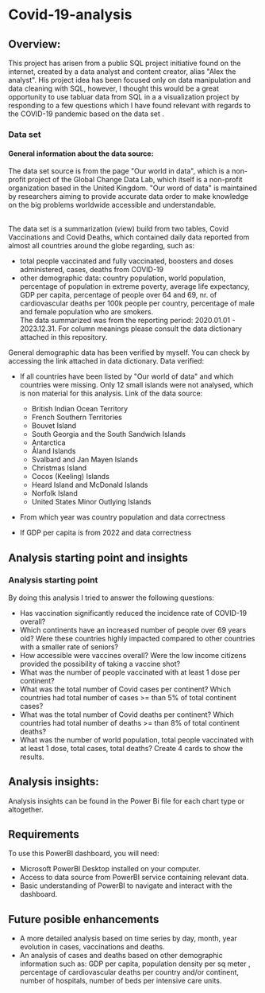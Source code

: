 # Covid-19-analysis

## Overview:

This project has arisen from a public SQL project initiative found on the internet, created by a data analyst and content creator, alias "Alex the analyst". His project idea has been focused only on data manipulation and data cleaning with SQL, however, I thought this would be a great opportunity to use tabluar data from SQL in a a visualization project by responding to a few questions which I have found relevant with regards to the COVID-19 pandemic based on the data set . <br> 


###  Data set

#### General information about the data source: <br>
The data set source is from the page "Our world in data", which is a non-profit project of the Global Change Data Lab, which itself is a non-profit organization based in the United Kingdom. "Our word of data" is maintained by researchers aiming to provide accurate data order to make knowledge on the big problems worldwide accessible and understandable. <br> <br>

The data set is a summarization (view) build from two tables, Covid Vaccinations and Covid Deaths, which contained daily data reported from almost all countries around the globe regarding, such as: <br>
  * total people vaccinated and fully vaccinated, boosters and doses administered, cases, deaths from COVID-19
  * other demographic data: country population, world population, percentage of population in extreme poverty, average life expectancy, GDP per capita, percentage of people over 64 and 69, nr. of cardiovascular deaths per 100k people per country, percentage of male and female population who are smokers. <br>
The data summarized was from the reporting period: 2020.01.01 - 2023.12.31. For column meanings please consult the data dictionary attached in this repository.

General demographic data has been verified by myself. You can check by accessing the link attached in data dictionary. Data verified: <br>
  * If all countries have been listed by "Our world of data" and which countries were missing. Only 12 small islands were not analysed, which is non material for this analysis. Link of the data source: 
    * British Indian Ocean Territory
    * French Southern Territories
    * Bouvet Island
    * South Georgia and the South Sandwich Islands
    * Antarctica
    * Åland Islands
    * Svalbard and Jan Mayen Islands
    * Christmas Island
    * Cocos (Keeling) Islands
    * Heard Island and McDonald Islands
    * Norfolk Island
    * United States Minor Outlying Islands
    
  * From which year was country population and data correctness
  * If GDP per capita is from 2022 and data correctness

## Analysis starting point and insights

### Analysis starting point

By doing this analysis I tried to answer the following questions: <br>
* Has vaccination significantly reduced the incidence rate of COVID-19  overall?
* Which continents have an increased number of people over 69 years old? Were these countries highly impacted compared to other countries with a smaller rate of seniors?
* How accessible were vaccines overall? Were the low income citizens provided the possibility of taking a vaccine shot?
* What was the number of people vaccinated with at least 1 dose per continent?
* What was the total number of Covid cases per continent? Which countries had total number of cases >= than 5% of total continent cases?
* What was the total number of Covid deaths per continent? Which countries had total number of deaths >= than 8% of total continent deaths?
*  What was the number of world population, total people vaccinated with at least 1 dose, total cases, total deaths? Create 4 cards to show the results.

## Analysis insights:

Analysis insights can be found in the Power Bi file for each chart type or altogether.

## Requirements

To use this PowerBI dashboard, you will need:

* Microsoft PowerBI Desktop installed on your computer.
* Access to data source from PowerBI service containing relevant data.
* Basic understanding of PowerBI to navigate and interact with the dashboard. 

## Future posible enhancements

* A more detailed analysis based on time series by day, month, year evolution in cases, vaccinations and deaths.
* An analysis of cases and deaths based on other demographic information such as: GDP per capita, population density per sq meter , percentage of cardiovascular deaths per country and/or continent, number of hospitals, number of beds per intensive care units.
